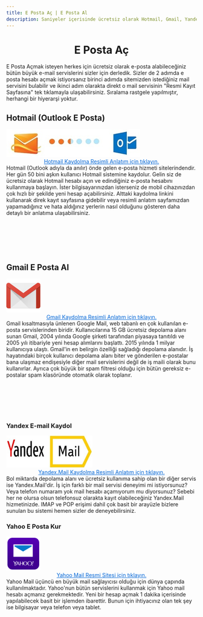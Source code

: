 ```yaml
---
title: E Posta Aç | E Posta Al
description: Saniyeler içerisinde ücretsiz olarak Hotmail, Gmail, Yandex veya Yahoo üzerinden e posta hesabı açın. En çok kullanılan sitelerin kaydolma sayfa linkleri burada.
---
```

<center><h1>E Posta Aç</h1></center>
E Posta Açmak isteyen herkes için ücretsiz olarak e-posta alabileceğiniz bütün büyük e-mail servislerini sizler için derledik. Sizler de 2 adımda e posta hesabı açmak istiyorsanız birinci adımda sitemizden istediğiniz mail servisini bulabilir ve ikinci adım olarakta direkt o mail servisinin "Resmi Kayıt Sayfasına" tek tıklamayla ulaşabilirsiniz. Sıralama rastgele yapılmıştır, herhangi bir hiyerarşi yoktur.
<script async src="//pagead2.googlesyndication.com/pagead/js/adsbygoogle.js"></script>
<!-- ResponsLink -->
<ins class="adsbygoogle"
     style="display:block"
     data-ad-client="ca-pub-7942429830883405"
     data-ad-slot="2012296391"
     data-ad-format="link"></ins>
<script>
(adsbygoogle = window.adsbygoogle || []).push({});
</script>
<h2>Hotmail (Outlook E Posta)</h2>
<a href="https://www.epostakaydol.site/hotmail-kaydol-hotmail-kur-ac"><img width="354" height="74" title="hotmail logo" src="/img/hotmaillogo.jpg" /></a>
<center><a style="color: #0366d6" href="https://www.epostakaydol.site/hotmail-kaydol-hotmail-kur-ac">Hotmail Kaydolma Resimli Anlatım için tıklayın.</a></center>
Hotmail (Outlook adıyla da anılır) önde gelen e-posta hizmeti sitelerindendir. Her gün 50 bini aşkın kullanıcı Hotmail sistemine kaydolur. Gelin siz de ücretsiz olarak Hotmail hesabı açın ve edindiğiniz e-posta hesabını kullanmaya başlayın. İster bilgisayarınızdan isterseniz de mobil cihazınızdan çok hızlı bir şekilde yeni hesap açabilirsiniz. Alttaki kaydolma linkini kullanarak direk kayıt sayfasına gidebilir veya resimli anlatım sayfamızdan yapamadığınız ve hata aldığınız yerlerin nasıl olduğunu gösteren daha detaylı bir anlatıma ulaşabilirsiniz.
<center><script async src="//pagead2.googlesyndication.com/pagead/js/adsbygoogle.js"></script>
<!-- 200 90 -->
<ins class="adsbygoogle"
     style="display:inline-block;width:200px;height:90px"
     data-ad-client="ca-pub-7942429830883405"
     data-ad-slot="4977168797"></ins>
<script>
(adsbygoogle = window.adsbygoogle || []).push({});
</script>
</center>
<h2>Gmail E Posta Al</h2>
<a href="https://www.epostakaydol.site/gmail-kaydol-gmail-ac"><img width="90" height="90" title="gmail logo" src="/img/gmaillogo.png" /></a>
<center><a style="color: #0366d6" href="https://www.epostakaydol.site/gmail-kaydol-gmail-ac">Gmail Kaydolma Resimli Anlatım için tıklayın.</a></center>
Gmail kısaltmasıyla ünlenen Google Mail, web tabanlı en çok kullanılan e-posta servislerinden biridir. Kullanıcılarına 15 GB ücretsiz depolama alanı sunan Gmail, 2004 yılında Google şirketi tarafından piyasaya tanıtıldı ve 2005 yılı itibariyle yeni hesap alımlarını başlattı. 2015 yılında 1 milyar kullanıcıya ulaştı. Gmail'in en belirgin özelliği sağladığı depolama alanıdır. İş hayatındaki birçok kullanıcı depolama alanı biter ve gönderilen e-postalar bana ulaşmaz endişesiyle diğer mail servislerini değil de iş maili olarak bunu kullanırlar. Ayrıca çok büyük bir spam filtresi olduğu için bütün gereksiz e-postalar spam klasöründe otomatik olarak toplanır.
<center><script async src="//pagead2.googlesyndication.com/pagead/js/adsbygoogle.js"></script>
<!-- 200 90 -->
<ins class="adsbygoogle"
     style="display:inline-block;width:200px;height:90px"
     data-ad-client="ca-pub-7942429830883405"
     data-ad-slot="4977168797"></ins>
<script>
(adsbygoogle = window.adsbygoogle || []).push({});
</script>
</center>
<h3>Yandex E-mail Kaydol</h3>
<a href="https://www.epostakaydol.site/yandex-mail-kaydol"><img width="228" height="85" title="yandex mail logo" src="/img/yandexmailkayit.jpg" /></a>
<center><a style="color: #0366d6" href="https://www.epostakaydol.site/yandex-mail-kaydol">Yandex.Mail Kaydolma Resimli Anlatım için tıklayın.</a></center>
Bol miktarda depolama alanı ve ücretsiz kullanıma sahip olan bir diğer servis ise Yandex.Mail'dir. İş için farklı bir mail servisi deneyimi mi istiyorsunuz? Veya telefon numaram yok mail hesabı açamıyorum mu diyorsunuz? Sebebi her ne olursa olsun telefonsuz olarakta kayıt olabileceğiniz Yandex.Mail hizmetinizde. IMAP ve POP erişimi dahil çok basit bir arayüzle bizlere sunulan bu sistemi hemen sizler de deneyebilirsiniz.
<script async src="//pagead2.googlesyndication.com/pagead/js/adsbygoogle.js"></script>
<!-- Esnekw -->
<ins class="adsbygoogle"
     style="display:block"
     data-ad-client="ca-pub-7942429830883405"
     data-ad-slot="6805302882"
     data-ad-format="auto"></ins>
<script>
(adsbygoogle = window.adsbygoogle || []).push({});
</script>
<h3>Yahoo E Posta Kur</h3>
<a href="https://www.epostakaydol.site/"><img width="90" height="90" title="yahoo mail logo" src="/img/yahoo-mail.png" /></a>
<center><a rel="nofollow" target="_blank" style="color: #0366d6" href="https://goo.gl/SS1dmK">Yahoo Mail Resmi Sitesi için tıklayın.</a>
</center>
Yahoo Mail üçüncü en büyük mail sağlayıcısı olduğu için dünya çapında kullanılmaktadır. Yahoo'nun bütün servislerini kullanmak için Yahoo mail hesabı açmanız gerekmektedir. Yeni bir hesap açmak 1 dakika içerisinde yapılabilecek basit bir işlemden ibarettir. Bunun için ihtiyacınız olan tek şey ise bilgisayar veya telefon veya tablet.
